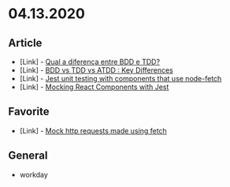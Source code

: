 # 04.13.2020

## Article

- \[Link\] - [Qual a diferença entre BDD e TDD?](https://blog.locaweb.com.br/artigos/metodologias-ageis/diferenca-entre-bdd-tdd/)
- \[Link\] - [BDD vs TDD vs ATDD : Key Differences](https://www.browserstack.com/guide/tdd-vs-bdd-vs-atdd)
- \[Link\] - [Jest unit testing with components that use node-fetch](https://medium.com/@mattiaerre/jest-unit-testing-with-components-that-use-node-fetch-711f8e9a0337)
- \[Link\] - [Mocking React Components with Jest](https://thoughtbot.com/blog/mocking-react-components-with-jest)

## Favorite 

- \[Link\] - [Mock http requests made using fetch](http://www.wheresrhys.co.uk/fetch-mock/)

## General

- workday
